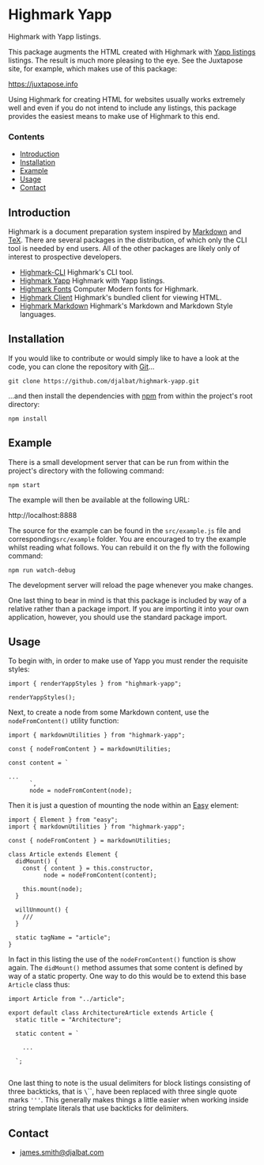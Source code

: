 # Highmark Yapp

Highmark with Yapp listings.

This package augments the HTML created with Highmark with [Yapp listings](https://github.com/djalbat/yapp) listings.
The result is much more pleasing to the eye.
See the Juxtapose site, for example, which makes use of this package:

https://juxtapose.info

Using Highmark for creating HTML for websites usually works extremely well and even if you do not intend to include any listings, this package provides the easiest means to make use of Highmark to this end.

### Contents

- [Introduction](#introduction)
- [Installation](#installation)
- [Example](#example)
- [Usage](#usage)
- [Contact](#contact)

## Introduction

Highmark is a document preparation system inspired by [Markdown](https://en.wikipedia.org/wiki/Markdown) and [TeX](https://en.wikipedia.org/wiki/TeX).
There are several packages in the distribution, of which only the CLI tool is needed by end users.
All of the other packages are likely only of interest to prospective developers.

- [Highmark-CLI](https://github.com/djalbat/highmark-cli) Highmark's CLI tool.
- [Highmark Yapp](https://github.com/djalbat/highmark-yapp) Highmark with Yapp listings.
- [Highmark Fonts](https://github.com/djalbat/highmark-fonts) Computer Modern fonts for Highmark.
- [Highmark Client](https://github.com/djalbat/highmark-clieet) Highmark's bundled client for viewing HTML.
- [Highmark Markdown](https://github.com/djalbat/highmark-markdown) Highmark's Markdown and Markdown Style languages.

## Installation

If you would like to contribute or would simply like to have a look at the code, you can clone the repository with [Git](https://git-scm.com/)...

    git clone https://github.com/djalbat/highmark-yapp.git

...and then install the dependencies with [npm](https://www.npmjs.com/) from within the project's root directory:

    npm install


## Example

There is a small development server that can be run from within the project's directory with the following command:

    npm start

The example will then be available at the following URL:

http://localhost:8888

The source for the example can be found in the `src/example.js` file and corresponding`src/example` folder. You are encouraged to try the example whilst reading what follows. You can rebuild it on the fly with the following command:

    npm run watch-debug

The development server will reload the page whenever you make changes.

One last thing to bear in mind is that this package is included by way of a relative rather than a package import. If you are importing it into your own application, however, you should use the standard package import.

## Usage

To begin with, in order to make use of Yapp you must render the requisite styles:

```
import { renderYappStyles } from "highmark-yapp";

renderYappStyles();

```

Next, to create a node from some Markdown content, use the `nodeFromContent()` utility function:

```
import { markdownUtilities } from "highmark-yapp";

const { nodeFromContent } = markdownUtilities;

const content = `

...
      `,
      node = nodeFromContent(node);

```

Then it is just a question of mounting the node within an [Easy](https://github.com/djalbat/easy) element:

```
import { Element } from "easy";
import { markdownUtilities } from "highmark-yapp";

const { nodeFromContent } = markdownUtilities;

class Article extends Element {
  didMount() {
    const { content } = this.constructor,
          node = nodeFromContent(content);

    this.mount(node);
  }

  willUnmount() {
    ///
  }

  static tagName = "article";
}
```

In fact in this listing the use of the `nodeFromContent()` function is show again.
The `didMount()` method assumes that some content is defined by way of a static property.
One way to do this would be to extend this base `Article` class thus:

```
import Article from "../article";

export default class ArchitectureArticle extends Article {
  static title = "Architecture";

  static content = `
  
    ...
    
  `;
  
```

One last thing to note is the usual delimiters for block listings consisting of three backticks, that is `\`\`\`, have been replaced with three single quote marks `'''`. 
This generally makes things a little easier when working inside string template literals that use backticks for delimiters.

## Contact

* james.smith@djalbat.com

